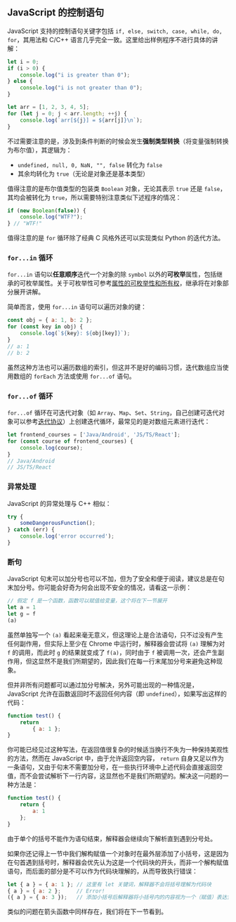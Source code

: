 ## JavaScript 的控制语句

JavaScript 支持的控制语句关键字包括 `if, else, switch, case, while, do, for`，其用法和 C/C++ 语言几乎完全一致。这里给出样例程序不进行具体的讲解：

```javascript
let i = 0;
if (i > 0) {
    console.log("i is greater than 0");
} else {
    console.log("i is not greater than 0");
}

let arr = [1, 2, 3, 4, 5];
for (let j = 0; j < arr.length; ++j) {
    console.log(`arr[${j}] = ${arr[j]}\n`);
}
```

不过需要注意的是，涉及到条件判断的时候会发生**强制类型转换**（将变量强制转换为布尔值），其逻辑为：

- `undefined, null, 0, NaN, "", false` 转化为 `false`
- 其余均转化为 `true`（无论是对象还是基本类型）

值得注意的是布尔值类型的包装类 `Boolean` 对象，无论其表示 `true` 还是 `false`，其均会被转化为 `true`，所以需要特别注意类似下述程序的情况：

```javascript
if (new Boolean(false)) {
    console.log("WTF?");
} // "WTF!"
```

值得注意的是 `for` 循环除了经典 C 风格外还可以实现类似 Python 的迭代方法。

### `for...in` 循环

`for...in` 语句以**任意顺序**迭代一个对象的除 `symbol` 以外的**可枚举**属性，包括继承的可枚举属性。关于可枚举性可参考[属性的可枚举性和所有权](https://developer.mozilla.org/zh-CN/docs/Web/JavaScript/Enumerability_and_ownership_of_properties)，继承将在对象部分展开讲解。

简单而言，使用 `for...in` 语句可以遍历对象的键：

```javascript
const obj = { a: 1, b: 2 };
for (const key in obj) {
    console.log(`${key}: ${obj[key]}`);
}
// a: 1
// b: 2
```

虽然这种方法也可以遍历数组的索引，但这并不是好的编码习惯，迭代数组应当使用数组的 `forEach` 方法或使用 `for...of` 语句。

### `for...of` 循环

`for...of` 循环在可迭代对象（如 `Array`、`Map`、`Set`、`String`，自己创建可迭代对象可以参考[迭代协议](https://developer.mozilla.org/zh-CN/docs/Web/JavaScript/Reference/Iteration_protocols)）上创建迭代循环，最常见的是对数组元素进行迭代：

```javascript
let frontend_courses = ['Java/Android', 'JS/TS/React'];
for (const course of frontend_courses) {
    console.log(course);
}
// Java/Android
// JS/TS/React
```

### 异常处理

JavaScript 的异常处理与 C++ 相似：

```javascript
try {
    someDangerousFunction();
} catch (err) {
    console.log('error occurred');
}
```

### 断句

JavaScript 句末可以加分号也可以不加，但为了安全和便于阅读，建议总是在句末加分号。你可能会好奇为何会出现不安全的情况，请看这一示例：

```javascript
// 假定 f 是一个函数，函数可以赋值给变量，这个将在下一节展开
let a = 1
let g = f
(a)
```

虽然单独写一个 `(a)` 看起来毫无意义，但这理论上是合法语句，只不过没有产生任何副作用，但实际上至少在 Chrome 中运行时，解释器会尝试将 `(a)` 理解为对 `f` 的调用，而此时 `g` 的结果就变成了 `f(a)`，同时由于 `f` 被调用一次，还会产生副作用，但这显然不是我们所期望的，因此我们在每一行末尾加分号来避免这种现象。

但并非所有问题都可以通过加分号解决，另外可能出现的一种情况是，JavaScript 允许在函数返回时不返回任何内容（即 `undefined`），如果写出这样的代码：

```javascript
function test() {
    return
        { a: 1 };
}
```

你可能已经见过这种写法，在返回值很复杂的时候适当换行不失为一种保持美观性的方法，然而在 JavaScript 中，由于允许返回空内容， `return` 自身又足以作为一条语句，又由于句末不需要加分号，在一些执行环境中上述代码会直接返回空值，而不会尝试解析下一行内容，这显然也不是我们所期望的。解决这一问题的一种方法是：

```javascript
function test() {
    return {
        a: 1
    };
}
```

由于单个的括号不能作为语句结束，解释器会继续向下解析直到遇到分号处。

如果你还记得上一节中我们解构赋值一个对象时在最外层添加了小括号，这是因为在句首遇到括号时，解释器会优先认为这是一个代码块的开头，而非一个解构赋值语句，而后面的部分是不可以作为代码块理解的，从而导致执行错误：

```javascript
let { a } = { a: 1 }; // 这里有 let 关键词，解释器不会将括号理解为代码块
{ a } = { a: 2 };     // Error!
({ a } = { a: 3 });   // 添加小括号后解释器将小括号内的内容视为一个（赋值）表达式，而不是代码块
```

类似的问题在箭头函数中同样存在，我们将在下一节看到。
